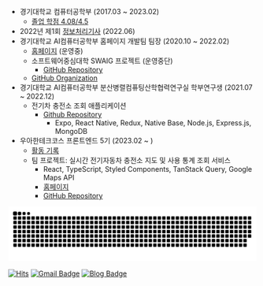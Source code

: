 - 경기대학교 컴퓨터공학부 (2017.03 ~ 2023.02)
  - [졸업 학점 4.08/4.5](./assets/grade.pdf)
- 2022년 제1회 [정보처리기사](./assets/qnet.pdf) (2022.06)
- 경기대학교 AI컴퓨터공학부 홈페이지 개발팀 팀장 (2020.10 ~ 2022.02)
  - [홈페이지](http://cs.kyonggi.ac.kr/) (운영중)
  - 소프트웨어중심대학 SWAIG 프로젝트 (운영중단)
    - [GitHub Repository](https://github.com/gabrielyoon7/webp2021)
  - [GitHub Organization](https://github.com/KGU-CS-HOME)
- 경기대학교 AI컴퓨터공학부 분산병렬컴퓨팅산학협력연구실 학부연구생 (2021.07 ~ 2022.12)
  - 전기차 충전소 조회 애플리케이션
    - [Github Repository](https://github.com/KGU-DCS-LAB/myPlug)
      - Expo, React Native, Redux, Native Base, Node.js, Express.js, MongoDB
- 우아한테크코스 프론트엔드 5기 (2023.02 ~ )
  - [활동 기록](https://github.com/gabrielyoon7/woowacourse-archive)
  - 팀 프로젝트: 실시간 전기자동차 충전소 지도 및 사용 통계 조회 서비스
    - React, TypeScript, Styled Components, TanStack Query, Google Maps API
    - [홈페이지](https://carffe.in/)
    - [GitHub Repository](https://github.com/woowacourse-teams/2023-car-ffeine)


<picture>
  <source media="(prefers-color-scheme: dark)" srcset="https://raw.githubusercontent.com/gabrielyoon7/gabrielyoon7/output/github-contribution-grid-snake-dark.svg">
  <source media="(prefers-color-scheme: light)" srcset="https://raw.githubusercontent.com/gabrielyoon7/gabrielyoon7/output/github-contribution-grid-snake.svg">
  <img alt="github contribution grid snake animation" src="https://raw.githubusercontent.com/gabrielyoon7/gabrielyoon7/output/github-contribution-grid-snake.svg">
</picture>

[![Hits](https://hits.seeyoufarm.com/api/count/incr/badge.svg?url=https%3A%2F%2Fgithub.com%2Fgabrielyoon7&count_bg=%2379C83D&title_bg=%23555555&icon=&icon_color=%23E7E7E7&title=hits&edge_flat=false)](https://hits.seeyoufarm.com) [![Gmail Badge](https://img.shields.io/badge/Gmail-d14836?style=flat-square&logo=Gmail&logoColor=white&link=mailto:gabrielyoon7@gmail.com)](mailto:gabrielyoon7@gmail.com)
[![Blog Badge](http://img.shields.io/badge/-Blog-green?style=flat-square&link=https://leirbag.tistory.com/)](https://leirbag.tistory.com/)
